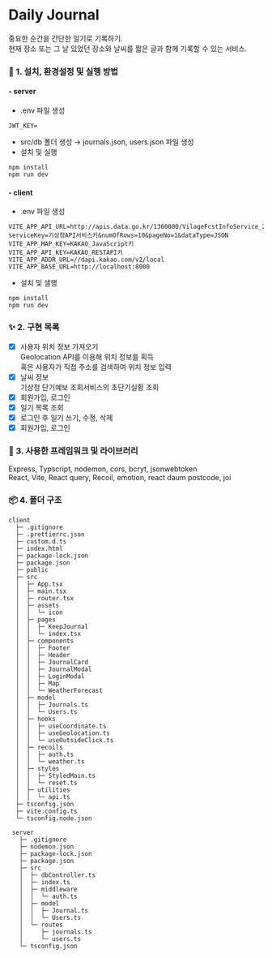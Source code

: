 # Daily Journal

중요한 순간을 간단한 일기로 기록하기.  
현재 장소 또는 그 날 있었던 장소와 날씨를 짧은 글과 함께 기록할 수 있는 서비스.

### 🌱 1. 설치, 환경설정 및 실행 방법

#### - server

- .env 파일 생성

```
JWT_KEY=
```

- src/db 폴더 생성 → journals.json, users.json 파일 생성
- 설치 및 실행

```
npm install
npm run dev
```

#### - client

- .env 파일 생성

```
VITE_APP_API_URL=http://apis.data.go.kr/1360000/VilageFcstInfoService_2.0/getUltraSrtNcst?serviceKey=기상청API서비스키&numOfRows=10&pageNo=1&dataType=JSON
VITE_APP_MAP_KEY=KAKAO_JavaScript키
VITE_APP_API_KEY=KAKAO_RESTAPI키
VITE_APP_ADDR_URL=//dapi.kakao.com/v2/local
VITE_APP_BASE_URL=http://localhost:8000
```

- 설치 및 샐행

```
npm install
npm run dev
```

### ✨ 2. 구현 목록

- [x] 사용자 위치 정보 가져오기  
       Geolocation API를 이용해 위치 정보를 획득  
       혹은 사용자가 직접 주소를 검색하여 위치 정보 입력
- [x] 날씨 정보  
       기상청 단기예보 조회서비스의 초단기실황 조회
- [x] 회원가입, 로그인
- [x] 일기 목록 조회
- [x] 로그인 후 일기 쓰기, 수정, 삭제
- [x] 회원가입, 로그인

### 💚 3. 사용한 프레임워크 및 라이브러리

Express, Typscript, nodemon, cors, bcryt, jsonwebtoken  
React, Vite, React query, Recoil, emotion, react daum postcode, joi

### 📦 4. 폴더 구조

```
client
  ├─ .gitignore
  ├─ .prettierrc.json
  ├─ custom.d.ts
  ├─ index.html
  ├─ package-lock.json
  ├─ package.json
  ├─ public
  ├─ src
  │  ├─ App.tsx
  │  ├─ main.tsx
  │  ├─ router.tsx
  │  ├─ assets
  │  │  └─ icon
  │  ├─ pages
  │  │  ├─ KeepJournal
  │  │  └─ index.tsx
  │  ├─ components
  │  │  ├─ Footer
  │  │  ├─ Header
  │  │  ├─ JournalCard
  │  │  ├─ JournalModal
  │  │  ├─ LoginModal
  │  │  ├─ Map
  │  │  └─ WeatherForecast
  │  ├─ model
  │  │  ├─ Journals.ts
  │  │  └─ Users.ts
  │  ├─ hooks
  │  │  ├─ useCoordinate.ts
  │  │  ├─ useGeolocation.ts
  │  │  └─ useOutsideClick.ts
  │  ├─ recoils
  │  │  ├─ auth.ts
  │  │  └─ weather.ts
  │  ├─ styles
  │  │  ├─ StyledMain.ts
  │  │  └─ reset.ts
  │  ├─ utilities
  │  │  └─ api.ts
  ├─ tsconfig.json
  ├─ vite.config.ts
  └─ tsconfig.node.json

 server
   ├─ .gitignore
   ├─ nodemon.json
   ├─ package-lock.json
   ├─ package.json
   ├─ src
   │  ├─ dbController.ts
   │  ├─ index.ts
   │  ├─ middleware
   │  │  └─ auth.ts
   │  ├─ model
   │  │  ├─ Journal.ts
   │  │  └─ Users.ts
   │  └─ routes
   │     ├─ journals.ts
   │     └─ users.ts
   └─ tsconfig.json
```

